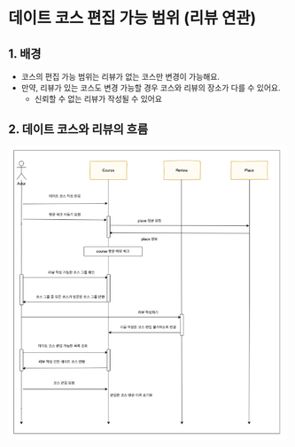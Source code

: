 # 데이트 코스 편집 가능 범위 (리뷰 연관)


## 1. 배경 
- 코스의 편집 가능 범위는 리뷰가 없는 코스만 변경이 가능해요.
- 만약, 리뷰가 있는 코스도 변경 가능할 경우 코스와 리뷰의 장소가 다를 수 있어요.
  - 신뢰할 수 없는 리뷰가 작성될 수 있어요

## 2. 데이트 코스와 리뷰의 흐름
![datecourse-review-range.png](image%2Fdatecourse-review-range.png)